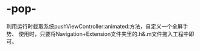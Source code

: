 # -pop-
利用运行时截取系统pushViewController:animated:方法，自定义一个全屏手势、
使用时，只要将Navigation+Extension文件夹里的.h&.m文件拖入工程中即可。
